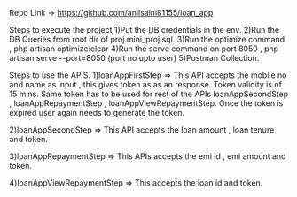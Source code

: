 Repo Link -> https://github.com/anilsaini81155/loan_app

Steps to execute the project
1)Put the DB credentials in the env.
2)Run the DB Queries from root dir of proj mini_proj.sql.
3)Run the optimize command , php artisan optimize:clear
4)Run the serve command on port 8050 , php artisan serve --port=8050 (port no upto user)
5)Postman Collection.

Steps to use the APIS.
1)loanAppFirstStep => This API accepts the mobile no and name as input , this gives token as as an response.
   Token validity is of 15 mins. 
   Same token has to be used for rest of the APIs loanAppSecondStep , loanAppRepaymentStep , loanAppViewRepaymentStep.
   Once the token is expired user again needs to generate the token.

2)loanAppSecondStep => This API accepts the loan amount , loan tenure and token.

3)loanAppRepaymentStep => This APIs accepts the emi id , emi amount and token.

4)loanAppViewRepaymentStep => This accepts the loan id and token.